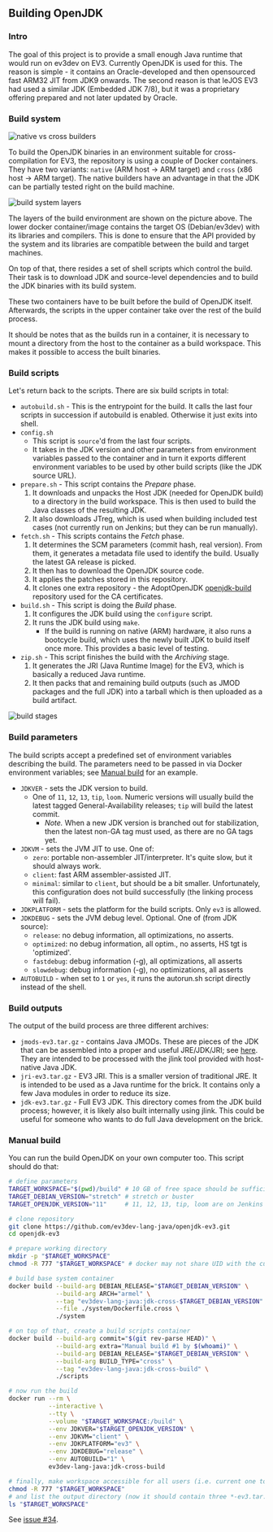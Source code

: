 ## Building OpenJDK

### Intro

The goal of this project is to provide a small enough Java runtime that
would run on ev3dev on EV3. Currently OpenJDK is used for this.
The reason is simple - it contains an Oracle-developed and then
opensourced fast ARM32 JIT from JDK9 onwards. The second reason is that
leJOS EV3 had used a similar JDK (Embedded JDK 7/8), but it was a
proprietary offering prepared and not later updated by Oracle.

### Build system

![native vs cross builders](images/host_machine_archs.png)

To build the OpenJDK binaries in an environment suitable for
cross-compilation for EV3, the repository is using a couple of Docker
containers. They have two variants: `native` (ARM host -> ARM target) and
`cross` (x86 host -> ARM target). The native builders have an advantage
in that the JDK can be partially tested right on the build machine.

![build system layers](images/build_system_layers.png)

The layers of the build environment are shown on the picture above.
The lower docker container/image contains the target OS (Debian/ev3dev)
with its libraries and compilers. This is done to ensure that the API
provided by the system and its libraries are compatible between the build
and target machines.

On top of that, there resides a set of shell scripts which control the build.
Their task is to download JDK and source-level dependencies and to build
the JDK binaries with its build system.

These two containers have to be built before the build of OpenJDK itself.
Afterwards, the scripts in the upper container take over the rest of
the build process.

It should be notes that as the builds run in a container, it is
necessary to mount a directory from the host to the container as
a build workspace. This makes it possible to access the built binaries.

### Build scripts

Let's return back to the scripts. There are six build scripts in total:
 * `autobuild.sh` - This is the entrypoint for the build.
                    It calls the last four scripts in succession
                    if autobuild is enabled. Otherwise it just exits
                    into shell.
 * `config.sh`
   - This script is `source`'d from the last four scripts.
   - It takes in the JDK version and other parameters from environment
     variables passed to the container and in turn it exports different
     environment variables to be used by other build scripts
     (like the JDK source URL).
 * `prepare.sh` - This script contains the *Prepare* phase.
   1. It downloads and unpacks the Host JDK (needed for OpenJDK build)
      to a directory in the build workspace. This is then used to build
      the Java classes of the resulting JDK.
   2. It also downloads JTreg, which is used when building included
      test cases (not currently run on Jenkins; but they can be run manually).
 * `fetch.sh` - This scripts contains the *Fetch* phase.
   1. It determines the SCM parameters (commit hash, real version).
      From them, it generates a metadata file used to identify the build.
      Usually the latest GA release is picked.
   2. It then has to download the OpenJDK source code.
   3. It applies the patches stored in this repository.
   4. It clones one extra repository - the AdoptOpenJDK
      [openjdk-build][bld] repository used for the CA certificates.
 * `build.sh` - This script is doing the *Build* phase.
   1. It configures the JDK build using the `configure` script.
   2. It runs the JDK build using `make`.
      - If the build is running on native (ARM) hardware, it also runs a
        bootcycle build, which uses the newly built JDK to build itself
        once more. This provides a basic level of testing.
 * `zip.sh` - This script finishes the build with the *Archiving* stage.
   1. It generates the JRI (Java Runtime Image) for the EV3,
      which is basically a reduced Java runtime.
   1. It then packs that and remaining build outputs (such as JMOD
      packages and the full JDK) into a tarball which is then uploaded
      as a build artifact.

[bld]: https://github.com/adoptopenjdk/openjdk-build

![build stages](images/build_process.png)

### Build parameters

The build scripts accept a predefined set of environment variables
describing the build. The parameters need to be passed in via Docker
environment variables; see [Manual build](#manual-build) for an example.

 * `JDKVER` - sets the JDK version to build.
   - One of `11`, `12`, `13`, `tip`, `loom`.
     Numeric versions will usually build the latest tagged
     General-Availability releases; `tip` will build the latest commit.
     - *Note.* When a new JDK version is branched out for stabilization,
       then the latest non-GA tag must used, as there are no GA tags yet.
 * `JDKVM` - sets the JVM JIT to use. One of:
   - `zero`: portable non-assembler JIT/interpreter.
             It's quite slow, but it should always work.
   - `client`: fast ARM assembler-assisted JIT.
   - `minimal`: similar to `client`, but should be a bit smaller.
                Unfortunately, this configuration does not build
                successfully (the linking process will fail).
 * `JDKPLATFORM` - sets the platform for the build scripts. Only `ev3` is allowed.
 * `JDKDEBUG` - sets the JVM debug level. Optional. One of (from JDK source):
   - `release`: no debug information, all optimizations, no asserts.
   - `optimized`: no debug information, all optim., no asserts, HS tgt is 'optimized'.
   - `fastdebug`: debug information (-g), all optimizations, all asserts
   - `slowdebug`: debug information (-g), no optimizations, all asserts
 * `AUTOBUILD` - when set to `1` or `yes`, it runs the autorun.sh script
                 directly instead of the shell.

### Build outputs

The output of the build process are three different archives:
 * `jmods-ev3.tar.gz` - contains Java JMODs.
   These are pieces of the JDK that can be assembled into a proper and
   useful JRE/JDK/JRI; see [here][jmod]. They are intended to be
   processed with the jlink tool provided with host-native Java JDK.
 * `jri-ev3.tar.gz` - EV3 JRI.
   This is a smaller version of traditional JRE. It is intended to be
   used as a Java runtime for the brick. It contains only a few Java
   modules in order to reduce its size.
 * `jdk-ev3.tar.gz` - Full EV3 JDK. This directory comes from the JDK
   build process; however, it is likely also built internally using jlink.
   This could be useful for someone who wants to do full Java
   development on the brick.

[jmod]: https://www.developer.com/java/data/how-modules-are-packaged-in-java-9.html

### Manual build
You can run the build OpenJDK on your own computer too. This script should do that:

```sh
# define parameters
TARGET_WORKSPACE="$(pwd)/build" # 10 GB of free space should be sufficient
TARGET_DEBIAN_VERSION="stretch" # stretch or buster
TARGET_OPENJDK_VERSION="11"     # 11, 12, 13, tip, loom are on Jenkins

# clone repository
git clone https://github.com/ev3dev-lang-java/openjdk-ev3.git
cd openjdk-ev3

# prepare working directory
mkdir -p "$TARGET_WORKSPACE"
chmod -R 777 "$TARGET_WORKSPACE" # docker may not share UID with the current user

# build base system container
docker build --build-arg DEBIAN_RELEASE="$TARGET_DEBIAN_VERSION" \
             --build-arg ARCH="armel" \
             --tag "ev3dev-lang-java:jdk-cross-$TARGET_DEBIAN_VERSION" \
             --file ./system/Dockerfile.cross \
             ./system

# on top of that, create a build scripts container
docker build --build-arg commit="$(git rev-parse HEAD)" \
             --build-arg extra="Manual build #1 by $(whoami)" \
             --build-arg DEBIAN_RELEASE="$TARGET_DEBIAN_VERSION" \
             --build-arg BUILD_TYPE="cross" \
             --tag "ev3dev-lang-java:jdk-cross-build" \
             ./scripts

# now run the build
docker run --rm \
           --interactive \
           --tty \
           --volume "$TARGET_WORKSPACE:/build" \
           --env JDKVER="$TARGET_OPENJDK_VERSION" \
           --env JDKVM="client" \
           --env JDKPLATFORM="ev3" \
           --env JDKDEBUG="release" \
           --env AUTOBUILD="1" \
           ev3dev-lang-java:jdk-cross-build

# finally, make workspace accessible for all users (i.e. current one too)
chmod -R 777 "$TARGET_WORKSPACE"
# and list the output directory (now it should contain three *-ev3.tar.gz files)
ls "$TARGET_WORKSPACE"
```

See [issue #34][manual_build].

[manual_build]: https://github.com/ev3dev-lang-java/openjdk-ev3/issues/34
